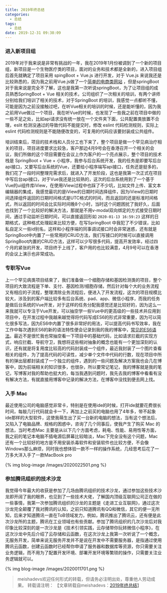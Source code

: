 ```yaml
---
title: 2019年终总结
categories:
  - 总结
tags:
  - 总结
date: 2019-12-31 09:38:09
---
```


### 进入新项目组

2019年对于我来说是非常有挑战的一年，我在2019年1月份被调到了一个新的项目组，新项目是一个生物医疗类的项目，面对的业务和技术都是全新的，进入项目组后首先就确定了项目采用 spingBoot + Vue.js 进行开发，对于 Vue.js  来说我还是比较熟悉的，因为我之前用Vue.js做了一个[简单的电商类网站](https://github.com/meishadevs/dswz) ，但是springBoot对于我来说是完全不了解，这也是我第一次听说springBoot，为了让项目组的成员熟悉SpringBoot + Vue 相关的技术，公司组织了一次相关的培训，有两个讲师分别给我们培训了相关的技术，对于SpringBoot 的培训，我感觉一点都听不懂，可能是因为之前没接触过吧，在听Vue相关的培训的时候，还是能听懂的，因为我之前用Vue做过一个项目，我在听Vue的时候，也发现了一些我之前在项目中做的一些不足之处，比如api请求没有统一放在一个文件夹下面，公共配置类放置不合理，eslit 检测没通过的导致代码不能提交时，修改 eslint 代码检测规则，实际上 eslint 代码检测规则是不能随便改变的，可复用的代码应该要封装成公共组件。

<!--more-->

培训结束后，项目的技术栈和人员分工也下来了，整个项目是做一个罕见病治疗相关的项目，项目进度要求比较急，客户那边4月9号会在香港召开一个相关的会议，我们所做的这个项目需要在会议上作为客户的一个亮点展示，整个项目的技术栈是 SpringBoot + Vue + 小程序，我参与后台系统开发，我的任务是即要写后台api接口，又要写后台系统的Vue，还要给小程序端写api接口，任务还是挺多的，我们花了一段时间整理完需求后，就进入了开发阶段，这也是我第一次正式在项目中写后台api接口，对于Vue我还是比较熟的，这次的后台系统用到了一个基于Vue的ui组件库iView，在使用iView过程中也踩了不少坑，比如文件上传、富文本编辑器的集成，我感觉最坑的是iView的日期时间选择组件，因为iView的日期时间选择组件返回的日期时间格式是UTC格式的时间，而且返回的还是标准时间格式，所以返回的时间会比实际时间晚8个小时，当时这个问题困扰了我好久，后面也找到了一个比较好的解决方法，那就是不用v-modal双向绑定的方式接受日期时间，通过手动监听日期时间，可以直接返回形如 `2020-01-13 16:59:23`  这样的日期格式，这种格式处理起来比较方便，在写SpringBoot 中我犯了不少错误，比如私自定义一些id别名，这样和小程序端的同事调试接口时会非常迷惑，还有就是SpringBoot中内置了一些常用的CRUD方法，我们写接口的时候可以直接调用SpringBoot内置的CRUD方法，这样可以少写很多代码，提高开发效率，经过四个月的紧张的开发，项目终于上线了，客户用的也比较满意，4月9号可以在香港的会议上演示也非常成功。

### 专职写Vue

上一个罕见病类项目结束了，我们准备做一个细胞存储和基因检测类的项目，整个项目的大致流程是下单、支付、基因检测/细胞存储，然后针对每个大的业务流程又有相应的子流程，整理清除业务流程后，便进入了开发流程，这次的项目规模比较大，涉及到的客户端比较多有后台系统、pad、app、微信小程序，而我的任务是做后台系统的Vue开发，对于这样的任务分配我感觉还是比较好的，因为这么一来我就可以专注于Vue开发，可以抽空学一些Vue中的更高级的一些技术并应用到项目中，在开发过程中我越来越觉得将代码写成ES6的形式非常重要，因为可以简化很多写法，因为ES6中内置了很多非常好的用法，可以提高代码书写效率，我在工作中每次遇到ES6的新的语法特性便会记录到我的我的博客中，[常见的ES6语法](http://meishadevs.com/blog/常见的ES6语法/)。最近不是很忙我也常抽空看一下项目中的基础代码，比如请求拦截的实现方式，响应拦截、导航守卫，我想将这些相对抽象的概念也能有一个更加深刻的认识，还有就是将复用度比较高的代码封装成一个组件，最近我封装了一个图片查看相关的组件，为了提高代码的可读性，减少单个文件中代码的行数，现在项目中所有的弹出层都封装成了一个独立的组件，遇到的一些问题及解决方案我也会几在博客中，因为前端相关的知识很多，也很杂，所以要常记笔记，我的博客就是我的笔记，写博客对我的帮助也挺大的，每当我遇到问题时，我先去我的博客中看看有没有解决方法，有就直接用博客中记录的解决方法，在博客中没找到便去网上找。

### 入手 Mac 

最近使用公司的电脑感觉非常卡，特别是在使用ide的时候，打开ide就要花费很长时间，每敲几行代码就会卡一下，再加上之前买的电脑也用了4年多，带不起象ide那样的大型软件，这使我萌生出了买一台新的电脑的想法，当有这个想法后，又陷入了电脑品牌、规格的困惑中，咨询了几个同事后，使我产生了购买 Mac 的想法，当时考虑Mac 主要是从以下几个方面考虑，耗电、性能、易用性等方面，我之前的笔记本电脑不插电源后屏幕比较暗淡，Mac下完全没有这个问题，Mac还有一个比较好的地方是不用安装杀毒软件和安装软件也比较方便，不会像Windows那么麻烦，同时我也想体验一款不一样的操作系统，几经思考后花了一万多大洋入手了一款MacBook pro

{% img blog-image /images/2020022501.png %}

### 参加腾讯组织的技术沙龙

我觉得今年最大的收获是参加了几场由腾讯组织的技术沙龙，通过参加这些技术沙龙即开阔了我的眼界，也见到了一些技术大佬，了解国内顶级互联网公司正在做的一些事情，我第一次参加腾讯组织的沙龙的主题是《走进工业互联网》，通过这次沙龙完全颠覆了我对腾讯的认知，之前只知道腾讯有QQ和微信，其它的便一无所知，后来才知道腾讯一直在ToB领域发力，例如，腾讯推出了腾讯云，还有便是此次沙龙所的主题，腾讯在工业领域也有些贡献。参加了腾讯组织的几次沙龙后对我印象比较深刻的是一次沙龙是《技术引领实践，云存储带你玩转微信小程序》，在这次沙龙中先后介绍了云存储和云函数，在这次沙龙上我第一次听说了一个概念，无服务开发，简单来说无服务开发并不是说在开发中不需要服务器，是指通过使用腾讯云函数，创建云函数时已经帮你申请了服务器和数据库等资源，你只需要关注业务逻辑，而不用为了配置开发环境、部署开发环境等繁琐的操作，只需要关注业务逻辑就可以。

{% img blog-image /images/2020011701.png %}


> meishadevs欢迎任何形式的转载，但请务必注明出处，尊重他人劳动成果。
转载请注明： 【文章转载自meishadevs：[2019年终总结](http://meishadevs.com/blog/2019年终总结)】